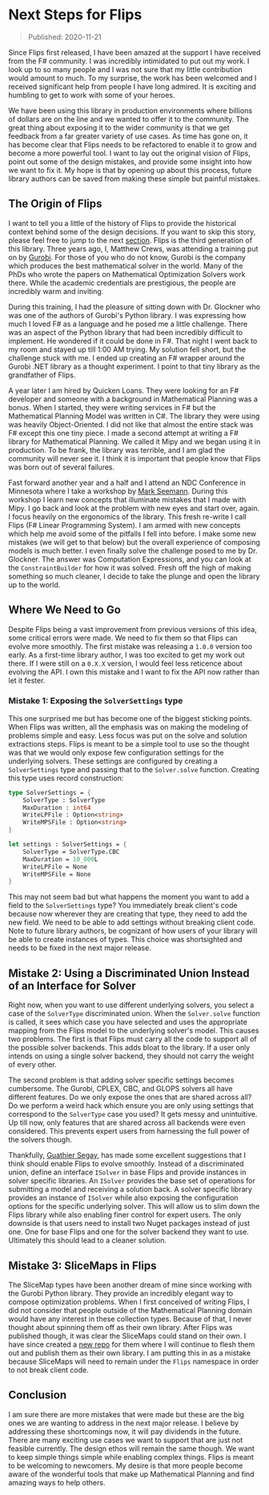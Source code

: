 # Next Steps for Flips

> Published: 2020-11-21

Since Flips first released, I have been amazed at the support I have received from the F# community. I was incredibly intimidated to put out my work. I look up to so many people and I was not sure that my little contribution would amount to much. To my surprise, the work has been welcomed and I received significant help from people I have long admired. It is exciting and humbling to get to work with some of your heroes.

We have been using this library in production environments where billions of dollars are on the line and we wanted to offer it to the community. The great thing about exposing it to the wider community is that we get feedback from a far greater variety of use cases. As time has gone on, it has become clear that Flips needs to be refactored to enable it to grow and become a more powerful tool. I want to lay out the original vision of Flips, point out some of the design mistakes, and provide some insight into how we want to fix it. My hope is that by opening up about this process, future library authors can be saved from making these simple but painful mistakes.

## The Origin of Flips

I want to tell you a little of the history of Flips to provide the historical context behind some of the design decisions. If you want to skip this story, please feel free to jump to the next [section](#Where-We-Are-Now). Flips is the third generation of this library. Three years ago, I, Matthew Crews, was attending a training put on by [Gurobi](https://www.gurobi.com/). For those of you who do not know, Gurobi is the company which produces the best mathematical solver in the world. Many of the PhDs who wrote the papers on Mathematical Optimization Solvers work there. While the academic credentials are prestigious, the people are incredibly warm and inviting. 

During this training, I had the pleasure of sitting down with Dr. Glockner who was one of the authors of Gurobi's Python library. I was expressing how much I loved F# as a language and he posed me a little challenge. There was an aspect of the Python library that had been incredibly difficult to implement. He wondered if it could be done in F#. That night I went back to my room and stayed up till 1:00 AM trying. My solution fell short, but the challenge stuck with me. I ended up creating an F# wrapper around the Gurobi .NET library as a thought experiment. I point to that tiny library as the grandfather of Flips.

A year later I am hired by Quicken Loans. They were looking for an F# developer and someone with a background in Mathematical Planning was a bonus. When I started, they were writing services in F# but the Mathematical Planning Model was written in C#. The library they were using was heavily Object-Oriented. I did not like that almost the entire stack was F# except this one tiny piece. I made a second attempt at writing a F# library for Mathematical Planning. We called it Mipy and we began using it in production. To be frank, the library was terrible, and I am glad the community will never see it. I think it is important that people know that Flips was born out of several failures.

Fast forward another year and a half and I attend an NDC Conference in Minnesota where I take a workshop by [Mark Seemann](https://blog.ploeh.dk/). During this workshop I learn new concepts that illuminate mistakes that I made with Mipy. I go back and look at the problem with new eyes and start over, again. I focus heavily on the ergonomics of the library. This fresh re-write I call Flips (F# Linear Programming System). I am armed with new concepts which help me avoid some of the pitfalls I fell into before. I make some new mistakes (we will get to that below) but the overall experience of composing models is much better. I even finally solve the challenge posed to me by Dr. Glockner. The answer was Computation Expressions, and you can look at the `ConstraintBuilder` for how it was solved. Fresh off the high of making something so much cleaner, I decide to take the plunge and open the library up to the world.

## Where We Need to Go

Despite Flips being a vast improvement from previous versions of this idea, some critical errors were made. We need to fix them so that Flips can evolve more smoothly. The first mistake was releasing a `1.0.0` version too early. As a first-time library author, I was too excited to get my work out there. If I were still on a `0.X.X` version, I would feel less reticence about evolving the API. I own this mistake and I want to fix the API now rather than let it fester.

### Mistake 1: Exposing the `SolverSettings` type

This one surprised me but has become one of the biggest sticking points. When Flips was written, all the emphasis was on making the modeling of problems simple and easy. Less focus was put on the solve and solution extractions steps. Flips is meant to be a simple tool to use so the thought was that we would only expose few configuration settings for the underlying solvers. These settings are configured by creating a `SolverSettings` type and passing that to the `Solver.solve` function. Creating this type uses record construction:

```fsharp
type SolverSettings = {
    SolverType : SolverType
    MaxDuration : int64
    WriteLPFile : Option<string>
    WriteMPSFile : Option<string>
}

let settings : SolverSettings = {
    SolverType = SolverType.CBC
    MaxDuration = 10_000L
    WriteLPFile = None
    WriteMPSFile = None
}
```

This may not seem bad but what happens the moment you want to add a field to the `SolverSettings` type? You immediately break client's code because now wherever they are creating that type, they need to add the new field. We need to be able to add settings without breaking client code. Note to future library authors, be cognizant of how users of your library will be able to create instances of types. This choice was shortsighted and needs to be fixed in the next major release.

## Mistake 2: Using a Discriminated Union Instead of an Interface for Solver

Right now, when you want to use different underlying solvers, you select a case of the `SolverType` discriminated union. When the `Solver.solve` function is called, it sees which case you have selected and uses the appropriate mapping from the Flips model to the underlying solver's model. This causes two problems. The first is that Flips must carry all the code to support all of the possible solver backends. This adds bloat to the library. If a user only intends on using a single solver backend, they should not carry the weight of every other.

The second problem is that adding solver specific settings becomes cumbersome. The Gurobi, CPLEX, CBC, and GLOPS solvers all have different features. Do we only expose the ones that are shared across all? Do we perform a weird hack which ensure you are only using settings that correspond to the `SolverType` case you used? It gets messy and unintuitive. Up till now, only features that are shared across all backends were even considered. This prevents expert users from harnessing the full power of the solvers though.

Thankfully, [Guathier Segay](https://github.com/smoothdeveloper), has made some excellent suggestions that I think should enable Flips to evolve smoothly. Instead of a discriminated union, define an interface `ISolver` in base Flips and provide instances in solver specific libraries. An `ISolver` provides the base set of operations for submitting a model and receiving a solution back. A solver specific library provides an instance of `ISolver` while also exposing the configuration options for the specific underlying solver. This will allow us to slim down the Flips library while also enabling finer control for expert users. The only downside is that users need to install two Nuget packages instead of just one. One for base Flips and one for the solver backend they want to use. Ultimately this should lead to a cleaner solution.

## Mistake 3: SliceMaps in Flips

The SliceMap types have been another dream of mine since working with the Gurobi Python library. They provide an incredibly elegant way to compose optimization problems. When I first conceived of writing Flips, I did not consider that people outside of the Mathematical Planning domain would have any interest in these collection types. Because of that, I never thought about spinning them off as their own library. After Flips was published though, it was clear the SliceMaps could stand on their own. I have since created a [new repo](https://github.com/matthewcrews/SliceMap) for them where I will continue to flesh them out and publish them as their own library. I am putting this in as a mistake because SliceMaps will need to remain under the `Flips` namespace in order to not break client code.

## Conclusion

I am sure there are more mistakes that were made but these are the big ones we are wanting to address in the next major release. I believe by addressing these shortcomings now, it will pay dividends in the future. There are many exciting use cases we want to support that are just not feasible currently. The design ethos will remain the same though. We want to keep simple things simple while enabling complex things. Flips is meant to be welcoming to newcomers. My desire is that more people become aware of the wonderful tools that make up Mathematical Planning and find amazing ways to help others.
